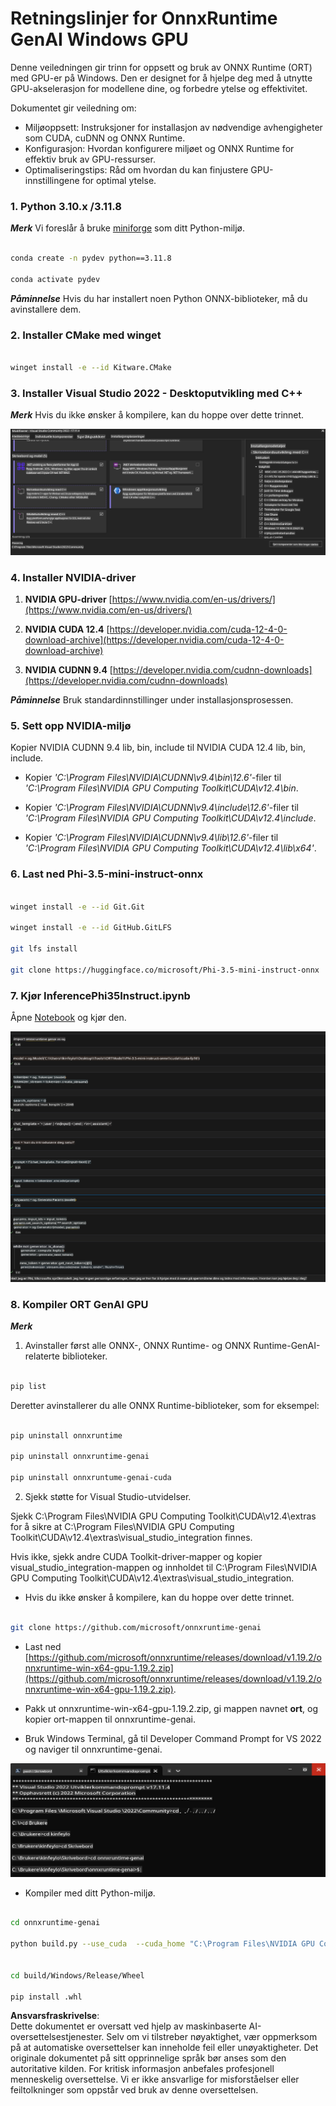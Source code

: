 # **Retningslinjer for OnnxRuntime GenAI Windows GPU**

Denne veiledningen gir trinn for oppsett og bruk av ONNX Runtime (ORT) med GPU-er på Windows. Den er designet for å hjelpe deg med å utnytte GPU-akselerasjon for modellene dine, og forbedre ytelse og effektivitet.

Dokumentet gir veiledning om:

- Miljøoppsett: Instruksjoner for installasjon av nødvendige avhengigheter som CUDA, cuDNN og ONNX Runtime.
- Konfigurasjon: Hvordan konfigurere miljøet og ONNX Runtime for effektiv bruk av GPU-ressurser.
- Optimaliseringstips: Råd om hvordan du kan finjustere GPU-innstillingene for optimal ytelse.

### **1. Python 3.10.x /3.11.8**

   ***Merk*** Vi foreslår å bruke [miniforge](https://github.com/conda-forge/miniforge/releases/latest/download/Miniforge3-Windows-x86_64.exe) som ditt Python-miljø.

   ```bash

   conda create -n pydev python==3.11.8

   conda activate pydev

   ```

   ***Påminnelse*** Hvis du har installert noen Python ONNX-biblioteker, må du avinstallere dem.

### **2. Installer CMake med winget**

   ```bash

   winget install -e --id Kitware.CMake

   ```

### **3. Installer Visual Studio 2022 - Desktoputvikling med C++**

   ***Merk*** Hvis du ikke ønsker å kompilere, kan du hoppe over dette trinnet.

![CPP](../../../../../../translated_images/01.8964c1fa47e00dc36af710b967e72dd2f8a2be498e49c8d4c65c11ba105dedf8.no.png)

### **4. Installer NVIDIA-driver**

1. **NVIDIA GPU-driver** [https://www.nvidia.com/en-us/drivers/](https://www.nvidia.com/en-us/drivers/)

2. **NVIDIA CUDA 12.4** [https://developer.nvidia.com/cuda-12-4-0-download-archive](https://developer.nvidia.com/cuda-12-4-0-download-archive)

3. **NVIDIA CUDNN 9.4** [https://developer.nvidia.com/cudnn-downloads](https://developer.nvidia.com/cudnn-downloads)

***Påminnelse*** Bruk standardinnstillinger under installasjonsprosessen.

### **5. Sett opp NVIDIA-miljø**

Kopier NVIDIA CUDNN 9.4 lib, bin, include til NVIDIA CUDA 12.4 lib, bin, include.

- Kopier *'C:\Program Files\NVIDIA\CUDNN\v9.4\bin\12.6'*-filer til *'C:\Program Files\NVIDIA GPU Computing Toolkit\CUDA\v12.4\bin*.

- Kopier *'C:\Program Files\NVIDIA\CUDNN\v9.4\include\12.6'*-filer til *'C:\Program Files\NVIDIA GPU Computing Toolkit\CUDA\v12.4\include*.

- Kopier *'C:\Program Files\NVIDIA\CUDNN\v9.4\lib\12.6'*-filer til *'C:\Program Files\NVIDIA GPU Computing Toolkit\CUDA\v12.4\lib\x64'*.

### **6. Last ned Phi-3.5-mini-instruct-onnx**

   ```bash

   winget install -e --id Git.Git

   winget install -e --id GitHub.GitLFS

   git lfs install

   git clone https://huggingface.co/microsoft/Phi-3.5-mini-instruct-onnx

   ```

### **7. Kjør InferencePhi35Instruct.ipynb**

   Åpne [Notebook](../../../../../../code/09.UpdateSamples/Aug/ortgpu-phi35-instruct.ipynb) og kjør den.

![RESULT](../../../../../../translated_images/02.be96d16e7b1007f1f3941f65561553e62ccbd49c962f3d4a9154b8326c033ec1.no.png)

### **8. Kompiler ORT GenAI GPU**

   ***Merk*** 
   
   1. Avinstaller først alle ONNX-, ONNX Runtime- og ONNX Runtime-GenAI-relaterte biblioteker.

   ```bash

   pip list 
   
   ```

   Deretter avinstallerer du alle ONNX Runtime-biblioteker, som for eksempel:

   ```bash

   pip uninstall onnxruntime

   pip uninstall onnxruntime-genai

   pip uninstall onnxruntume-genai-cuda
   
   ```

   2. Sjekk støtte for Visual Studio-utvidelser.

   Sjekk C:\Program Files\NVIDIA GPU Computing Toolkit\CUDA\v12.4\extras for å sikre at C:\Program Files\NVIDIA GPU Computing Toolkit\CUDA\v12.4\extras\visual_studio_integration finnes. 
   
   Hvis ikke, sjekk andre CUDA Toolkit-driver-mapper og kopier visual_studio_integration-mappen og innholdet til C:\Program Files\NVIDIA GPU Computing Toolkit\CUDA\v12.4\extras\visual_studio_integration.

   - Hvis du ikke ønsker å kompilere, kan du hoppe over dette trinnet.

   ```bash

   git clone https://github.com/microsoft/onnxruntime-genai

   ```

   - Last ned [https://github.com/microsoft/onnxruntime/releases/download/v1.19.2/onnxruntime-win-x64-gpu-1.19.2.zip](https://github.com/microsoft/onnxruntime/releases/download/v1.19.2/onnxruntime-win-x64-gpu-1.19.2.zip).

   - Pakk ut onnxruntime-win-x64-gpu-1.19.2.zip, gi mappen navnet **ort**, og kopier ort-mappen til onnxruntime-genai.

   - Bruk Windows Terminal, gå til Developer Command Prompt for VS 2022 og naviger til onnxruntime-genai.

![RESULT](../../../../../../translated_images/03.53bb08e3bde53edd1735c5546fb32b9b0bdba93d8241c5e6e3196d8bc01adbd7.no.png)

   - Kompiler med ditt Python-miljø.

   ```bash

   cd onnxruntime-genai

   python build.py --use_cuda  --cuda_home "C:\Program Files\NVIDIA GPU Computing Toolkit\CUDA\v12.4" --config Release
 

   cd build/Windows/Release/Wheel

   pip install .whl

   ```

**Ansvarsfraskrivelse**:  
Dette dokumentet er oversatt ved hjelp av maskinbaserte AI-oversettelsestjenester. Selv om vi tilstreber nøyaktighet, vær oppmerksom på at automatiske oversettelser kan inneholde feil eller unøyaktigheter. Det originale dokumentet på sitt opprinnelige språk bør anses som den autoritative kilden. For kritisk informasjon anbefales profesjonell menneskelig oversettelse. Vi er ikke ansvarlige for misforståelser eller feiltolkninger som oppstår ved bruk av denne oversettelsen.
